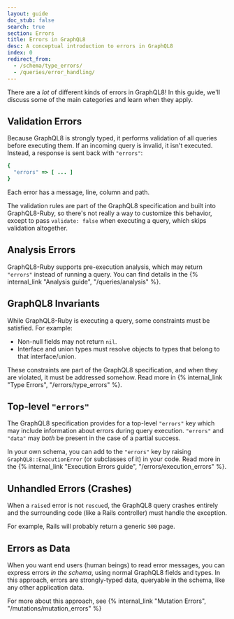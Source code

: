 ```yaml
---
layout: guide
doc_stub: false
search: true
section: Errors
title: Errors in GraphQL8
desc: A conceptual introduction to errors in GraphQL8
index: 0
redirect_from:
  - /schema/type_errors/
  - /queries/error_handling/
---
```


There are a _lot_ of different kinds of errors in GraphQL8! In this guide, we'll discuss some of the main categories and learn when they apply.

## Validation Errors

Because GraphQL8 is strongly typed, it performs validation of all queries before executing them. If an incoming query is invalid, it isn't executed. Instead, a response is sent back with `"errors"`:

```ruby
{
  "errors" => [ ... ]
}
```

Each error has a message, line, column and path.

The validation rules are part of the GraphQL8 specification and built into GraphQL8-Ruby, so there's not really a way to customize this behavior, except to pass `validate: false` when executing a query, which skips validation altogether.

## Analysis Errors

GraphQL8-Ruby supports pre-execution analysis, which may return `"errors"` instead of running a query. You can find details in the {% internal_link "Analysis guide", "/queries/analysis" %}.

## GraphQL8 Invariants

While GraphQL8-Ruby is executing a query, some constraints must be satisfied. For example:

- Non-null fields may not return `nil`.
- Interface and union types must resolve objects to types that belong to that interface/union.

These constraints are part of the GraphQL8 specification, and when they are violated, it must be addressed somehow. Read more in {% internal_link "Type Errors", "/errors/type_errors" %}.

## Top-level `"errors"`

The GraphQL8 specification provides for a top-level `"errors"` key which may include information about errors during query execution. `"errors"` and `"data"` may _both_ be present in the case of a partial success.

In your own schema, you can add to the `"errors"` key by raising `GraphQL8::ExecutionError` (or subclasses of it) in your code. Read more in the {% internal_link "Execution Errors guide", "/errors/execution_errors" %}.

## Unhandled Errors (Crashes)

When a `raise`d error is not `rescue`d, the GraphQL8 query crashes entirely and the surrounding code (like a Rails controller) must handle the exception.

For example, Rails will probably return a generic `500` page.

## Errors as Data

When you want end users (human beings) to read error messages, you can express errors _in the schema_, using normal GraphQL8 fields and types. In this approach, errors are strongly-typed data, queryable in the schema, like any other application data.

For more about this approach, see {% internal_link "Mutation Errors", "/mutations/mutation_errors" %}
